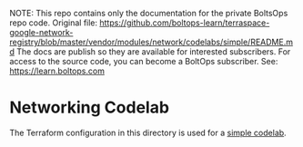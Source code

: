 <!-- note marker start -->
NOTE: This repo contains only the documentation for the private BoltsOps repo code.
Original file: https://github.com/boltops-learn/terraspace-google-network-registry/blob/master/vendor/modules/network/codelabs/simple/README.md
The docs are publish so they are available for interested subscribers.
For access to the source code, you can become a BoltOps subscriber.
See: https://learn.boltops.com

<!-- note marker end -->

# Networking Codelab

The Terraform configuration in this directory is used for a [simple codelab](https://codelabs.developers.google.com/codelabs/hashicorp-terraform-networking/index.html#0).

